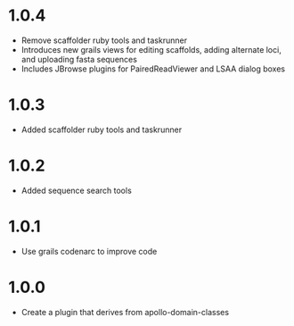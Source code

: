 # 1.0.4

- Remove scaffolder ruby tools and taskrunner
- Introduces new grails views for editing scaffolds, adding alternate loci, and uploading fasta sequences
- Includes JBrowse plugins for PairedReadViewer and LSAA dialog boxes

# 1.0.3

- Added scaffolder ruby tools and taskrunner

# 1.0.2

- Added sequence search tools

# 1.0.1

- Use grails codenarc to improve code

# 1.0.0

- Create a plugin that derives from apollo-domain-classes
